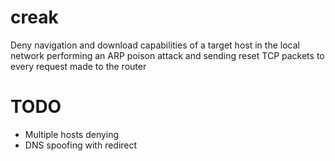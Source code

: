 # creak

Deny navigation and download capabilities of a target host in the local network
performing an ARP poison attack and sending reset TCP packets to every request
made to the router

# TODO

- Multiple hosts denying
- DNS spoofing with redirect
